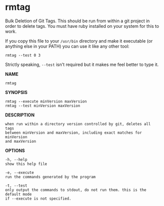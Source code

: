 rmtag
=====

Bulk Deletion of Git Tags. This should be run from within a git project in order to delete tags. You must have ruby installed on your system for this to work.

If you copy this file to your `/usr/bin` directory and make it executable (or anything else in your PATH) you can use it like any other tool:

    rmtag --test 0 3

Strictly speaking, `--test` isn't required but it makes me feel better to type it.
    

**NAME**
  
    rmtag

**SYNOPSIS**
  
    rmtag --execute minVersion maxVersion
    rmtag --test minVersion maxVersion

**DESCRIPTION**
  
    when run within a directory version controlled by git, deletes all tags
    between minVersion and maxVersion, including exact matches for minVersion 
    and maxVersion

**OPTIONS**    
  
    -h, --help
    show this help file

    -e, --execute
    run the commands generated by the program

    -t, --test
    only output the commands to stdout, do not run them. this is the default mode
    if --execute is not specified.
